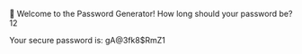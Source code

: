 🔐 Welcome to the Password Generator!
How long should your password be? 12

Your secure password is: gA@3fk8$RmZ1
